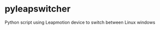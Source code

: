 pyleapswitcher
==============

Python script using Leapmotion device to switch between Linux windows
